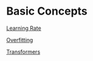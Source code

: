 # Basic Concepts

[Learning Rate](https://github.com/MohsenEbrahimi86/ml-notes/blob/main/concepts/learning-rate.md)

[Overfitting](https://github.com/MohsenEbrahimi86/ml-notes/blob/main/concepts/overfitting.md)

[Transformers](https://github.com/MohsenEbrahimi86/ml-notes/blob/main/concepts/transformer.md)

